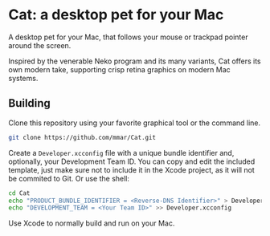 #  Cat: a desktop pet for your Mac

A desktop pet for your Mac, that follows your mouse or trackpad pointer around the screen.

Inspired by the venerable Neko program and its many variants, Cat offers its own modern
take, supporting crisp retina graphics on modern Mac systems.

## Building

Clone this repository using your favorite graphical tool or the command line.

```sh
git clone https://github.com/mmar/Cat.git
```

Create a `Developer.xcconfig` file with a unique bundle identifier and, optionally, your
Development Team ID. You can copy and edit the included template, just make sure not to
include it in the Xcode project, as it will not be commited to Git. Or use the shell:

```sh
cd Cat
echo "PRODUCT_BUNDLE_IDENTIFIER = <Reverse-DNS Identifier>" > Developer.xcconfig
echo "DEVELOPMENT_TEAM = <Your Team ID>" >> Developer.xcconfig
```

Use Xcode to normally build and run on your Mac.
